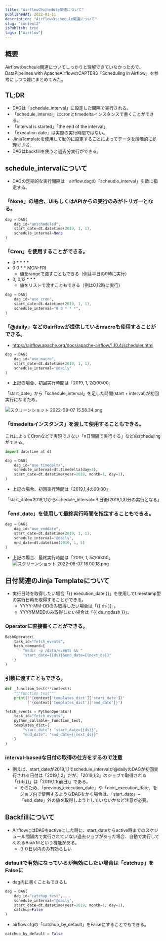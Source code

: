 ```yaml
---
title: "Airflowのschedule関連について"
publishedAt: 2022-01-11
description: "Airflowのschedule関連について"
slug: "content2"
isPublish: true
tags: ["Airflow"]
---
```


## 概要
Airflowのscheule関連についてしっかりと理解できていなかったので、DataPipelines with ApacheAirflowのCAPTER3「Scheduling in Airflow」を参考にしつつ雑にまとめてみた。

## TL;DR
- DAGは「schedule_interval」に設定した間隔で実行される。
- 「schedule_interval」はcronとtimedeltaインスタンスで書くことができる。
- 「interval is started」「the end of the interval」
- 「execution date」は実際の実行時間ではない。
- JinjaTemplateを使用して動的に設定することによってデータを段階的に処理できる。
- DAGはbackfillを使うと過去分実行ができる。

## schedule_intervalについて
- DAGの定期的な実行間隔は　airflow.dagの「scheudle_interval」引数に指定する。
### 「None」の場合、UIもしくはAPIからの実行のみがトリガーとなる。
```python
dag = DAG(
    dag_id="unscheduled",
    start_date=dt.datetime(2019, 1, 1),
    schedule_interval=None
)
```

### 「Cron」を使用することができる。
- 0 * * * *
- 0 0 * * MON-FRI
    - 値をrangeで渡すこともできる（例は平日の0時に実行）
- 0, 0,12 * * *
    - 値をリストで渡すこともできる（例は0,12時に実行）

```python
dag = DAG(
    dag_id="use_cron",
    start_date=dt.datetime(2019, 1, 1),
    schedule_interval="0 0 * * *",
)
```

### 「@daily」などのairflowが提供しているmacroも使用することができる。
- https://airflow.apache.org/docs/apache-airflow/1.10.4/scheduler.html
```python
dag = DAG(
    dag_id="use_macro",
    start_date=dt.datetime(2019, 1, 1),
    schedule_interval="@daily"
)
```
- 上記の場合、初回実行時間は「2019, 1, 2の00:00」

「start_date」から「schedule_interval」を足した時間(start + interval)が初回実行になるため。

![スクリーンショット 2022-08-07 15.58.34.png](https://qiita-image-store.s3.ap-northeast-1.amazonaws.com/0/289561/cbe483c0-42e4-3dd3-c180-a22a7393be5f.png)


### 「timedeltaインスタンス」を渡して使用することもできる。
これによってCronなどで実現できない「n日間隔で実行する」などのschedulingができる。
```python
import datetime at dt

dag = DAG(
    dag_id="use_timedelta",
    schedule_interval=dt.timedelta(day=3),
    start_date=dt.datetime(year=2019, month=1, day=1),
)
```
- 上記の場合、初回実行時間は「2019,1,4の00:00」

「start_date=2019,1,1からschedule_interval=３日後(2019,1,3)分の実行となる」

### 「end_date」を使用して最終実行時間を指定することもできる。
```python
dag = DAG(
    dag_id="use_enddate",
    start_date=dt.datetime(2019, 1, 1),
    schedule_interval="@daily",
    end_date=dt.datetime(2019, 1, 5)
)
```
- 上記の場合、最終実行時間は「2019, 1, 5の00:00」
![スクリーンショット 2022-08-07 16.00.18.png](https://qiita-image-store.s3.ap-northeast-1.amazonaws.com/0/289561/dd523315-030d-dd1a-233e-004f68861307.png)



## 日付関連のJinja Templateについて
- 実行日時を取得したい場合「{{ execution_date }}」を使用してtimestamp型の実行日時を取得することができる。
    - YYYY-MM-DDのみ取得したい場合は「{{ ds }}」。
    - YYYYMMDDのみ取得したい場合は「{{ ds_nodash }}」。

### Operatorに直接書くことができる。
```python
BashOperator(
    task_id="fetch_events",
    bash_command={
        "mkdir -p /data/events && "
        "start_date={{ds}}&end_date={{next_ds}}"
    }
)
```
### 引数に渡すこともできる。
```python
def _function_test(**context):
    """function test"""
    print(f"{context['templates_dict']['start_date']}"
          f"{context['templates_dict']['end_date']}")

fetch_events = PythonOperator(
    task_id="fetch_events",
    python_callable=_function_test,
    templates_dict={
        "start_date": "start_date={{ds}}",
        "end_date": "end_date={{next_ds}}"
    }
)
```
### interval-basedな日付の取得の仕方をするので注意
- 例えば、start_dateが2019,1,1でschedule_intervalが@dailyのDAGが初回実行される日付は「2019,1,2」だが、「2019,1,2」のジョブで取得される「{{ds}}」は「2019,1,1(前日)」である。
    - そのため、「previous_execution_date」や「next_execution_date」をジョブ内で使用するようなDAGをかく場合は、「start_date」~「end_date」外の値を取得しようとしていないかなど注意が必要。

## Backfillについて
- AirflowにはDAGをactiveにした時に、start_dateからactive時までのスケジュール間隔内で実行されていない過去ジョブがあった場合、自動で実行してくれるBackfillという機能がある。
    - ３０日以内のみ有効らしい

### defaultで有効になっているが無効にしたい場合は「catchup」をFalseに
- dag内に書くこともできるし
```python
dag = DAG(
    dag_id="catchup_test",
    schedule_interval="@daily",
    start_date=dt.datetime(year=2019, month=1, day=1),
    catchup=False
)
```
- airflow.cfgの「catchup_by_default」をFalseにすることでもできる。
```python
catchup_by_default = False
```